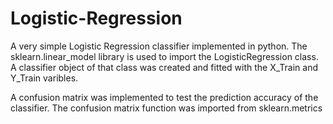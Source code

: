 # Logistic-Regression

A very simple Logistic Regression classifier implemented in python. The sklearn.linear_model library is used to import the LogisticRegression class. A classifier object of that class was created and fitted with the X_Train and Y_Train varibles.

A confusion matrix was implemented to test the prediction accuracy of the classifier. The confusion matrix function was imported from sklearn.metrics
